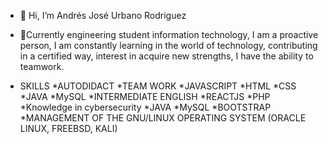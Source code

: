 - 👋 Hi, I’m Andrés José Urbano Rodriguez
- 👀Currently engineering student
information technology, I am a proactive person, I am
constantly learning in the world of
technology, contributing in a certified way, interest in
acquire new strengths, I have the ability to
teamwork.

- SKILLS
*AUTODIDACT
*TEAM WORK
*JAVASCRIPT
*HTML
*CSS
*JAVA
*MySQL
*INTERMEDIATE ENGLISH
*REACTJS
*PHP
*Knowledge in cybersecurity
*JAVA
*MySQL
*BOOTSTRAP
*MANAGEMENT OF THE GNU/LINUX OPERATING SYSTEM
(ORACLE LINUX, FREEBSD, KALI)

<!---
andresjose098/andresjose098 is a ✨ special ✨ repository because its `README.md` (this file) appears on your GitHub profile.
You can click the Preview link to take a look at your changes.
--->
